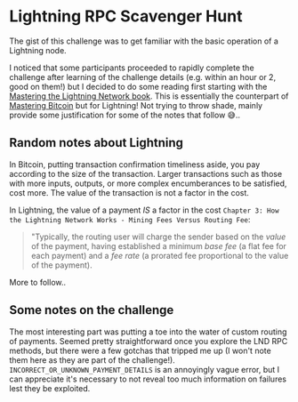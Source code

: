 # Lightning RPC Scavenger Hunt
The gist of this challenge was to get familiar with the basic operation of a Lightning node. 

I noticed that some participants proceeded to rapidly complete the challenge after learning of the challenge details (e.g. within an hour or 2, good on them!) but I decided to do some reading first starting with the [Mastering the Lightning Network book](https://github.com/lnbook/lnbook). This is essentially the counterpart of [Mastering Bitcoin](https://github.com/bitcoinbook/bitcoinbook) but for Lightning! Not trying to throw shade, mainly provide some justification for some of the notes that follow 😅..

## Random notes about Lightning
In Bitcoin, putting transaction confirmation timeliness aside, you pay according to the size of the transaction. Larger transactions such as those with more inputs, outputs, or more complex encumberances to be satisfied, cost more. The value of the transaction is not a factor in the cost.

In Lightning, the value of a payment *IS* a factor in the cost `Chapter 3: How the Lightning Network Works - Mining Fees Versus Routing Fee`: 
>"Typically, the routing user will charge the sender based on the *value* of the payment, having established a minimum *base fee* (a flat fee for each payment) and a *fee rate* (a prorated fee proportional to the value of the payment).

More to follow..

## Some notes on the challenge
The most interesting part was putting a toe into the water of custom routing of payments. Seemed pretty straightforward once you explore the LND RPC methods, but there were a few gotchas that tripped me up (I won't note them here as they are part of the challenge!). `INCORRECT_OR_UNKNOWN_PAYMENT_DETAILS` is an annoyingly vague error, but I can appreciate it's necessary to not reveal too much information on failures lest they be exploited.
